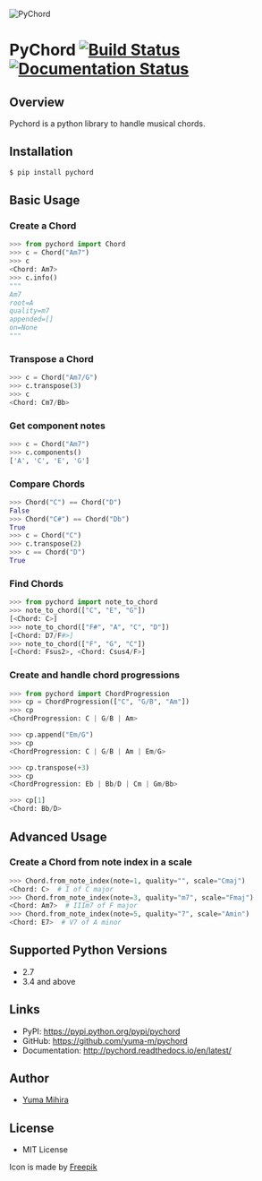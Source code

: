 ![PyChord](./pychord.png)

# PyChord [![Build Status](https://travis-ci.org/yuma-m/pychord.svg?branch=master)](https://travis-ci.org/yuma-m/pychord) [![Documentation Status](https://readthedocs.org/projects/pychord/badge/?version=latest)](http://pychord.readthedocs.io/en/latest/?badge=latest)

## Overview

Pychord is a python library to handle musical chords.

## Installation

```sh
$ pip install pychord
```

## Basic Usage

### Create a Chord

```python
>>> from pychord import Chord
>>> c = Chord("Am7")
>>> c
<Chord: Am7>
>>> c.info()
"""
Am7
root=A
quality=m7
appended=[]
on=None
"""
```

### Transpose a Chord

```python
>>> c = Chord("Am7/G")
>>> c.transpose(3)
>>> c
<Chord: Cm7/Bb>
```

### Get component notes

```python
>>> c = Chord("Am7")
>>> c.components()
['A', 'C', 'E', 'G']
```

### Compare Chords

```python
>>> Chord("C") == Chord("D")
False
>>> Chord("C#") == Chord("Db")
True
>>> c = Chord("C")
>>> c.transpose(2)
>>> c == Chord("D")
True
```

### Find Chords

```python
>>> from pychord import note_to_chord
>>> note_to_chord(["C", "E", "G"])
[<Chord: C>]
>>> note_to_chord(["F#", "A", "C", "D"])
[<Chord: D7/F#>]
>>> note_to_chord(["F", "G", "C"])
[<Chord: Fsus2>, <Chord: Csus4/F>]
```

### Create and handle chord progressions

```python
>>> from pychord import ChordProgression
>>> cp = ChordProgression(["C", "G/B", "Am"])
>>> cp
<ChordProgression: C | G/B | Am>

>>> cp.append("Em/G")
>>> cp
<ChordProgression: C | G/B | Am | Em/G>

>>> cp.transpose(+3)
>>> cp
<ChordProgression: Eb | Bb/D | Cm | Gm/Bb>

>>> cp[1]
<Chord: Bb/D>
```

## Advanced Usage

### Create a Chord from note index in a scale

```python
>>> Chord.from_note_index(note=1, quality="", scale="Cmaj")
<Chord: C>  # I of C major
>>> Chord.from_note_index(note=3, quality="m7", scale="Fmaj")
<Chord: Am7>  # IIIm7 of F major
>>> Chord.from_note_index(note=5, quality="7", scale="Amin")
<Chord: E7>  # V7 of A minor
```

## Supported Python Versions

- 2.7
- 3.4 and above

## Links

- PyPI: https://pypi.python.org/pypi/pychord
- GitHub: https://github.com/yuma-m/pychord
- Documentation: http://pychord.readthedocs.io/en/latest/

## Author

- [Yuma Mihira](https://yuma.cloud/)

## License

- MIT License

Icon is made by [Freepik](https://www.flaticon.com/authors/freepik")
